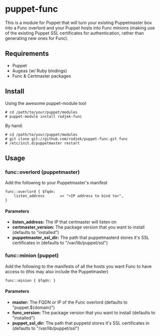 puppet-func
===========

This is a module for Puppet that will turn your existing Puppetmaster box 
into a Func overlord and your Puppet hosts into Func minions (making use of 
the existing Puppet SSL certificates for authentication, rather than 
generating new ones for Func).

## Requirements #############################################################

 * Puppet
 * Augeas (w/ Ruby bindings)
 * Func & Certmaster packages

## Install ##################################################################

Using the awesome puppet-module tool

    # cd /path/to/your/puppet/modules
    # puppet-module install rodjek-func

By hand:

    # cd /path/to/your/puppet/modules
    # git clone git://github.com/rodjek/puppet-func.git func
    # /etc/init.d/puppetmaster restart

## Usage ####################################################################

### func::overlord (puppetmaster) ###########################################

Add the following to your Puppetmaster's manifest

    func::overlord { $fqdn:
        listen_address       => "<IP address to bind to>",
    }

#### Parameters #############################################################

 * __listen_address:__ The IP that certmaster will listen on
 * __certmaster_version:__ The package version that you want to install 
  (defaults to "installed")
 * __puppetmaster_ssl_dir:__ The path that puppetmasterd stores it's SSL
  certificates in (defaults to "/var/lib/puppet/ssl")

### func::minion (puppet) ###################################################

Add the following to the manifests of all the hosts you want Func to have
access to (this may also include the Puppetmaster)

    func::minion { $fqdn: }

#### Parameters #############################################################

 * __master:__ The FQDN or IP of the Func overlord (defaults to 
  "puppet.${domain}")
 * __func_version:__ The package version that you want to install (defaults
  to "installed")
 * __puppet_ssl_dir:__ The path that puppetd stores it's SSL certificates in
  (defaults to "/var/lib/puppet/ssl")
